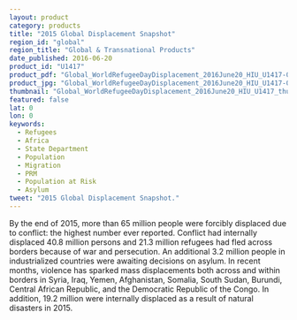 ```yaml
---
layout: product
category: products
title: "2015 Global Displacement Snapshot"
region_id: "global"
region_title: "Global & Transnational Products"
date_published: 2016-06-20
product_id: "U1417"
product_pdf: "Global_WorldRefugeeDayDisplacement_2016June20_HIU_U1417-01.pdf"
product_jpg: "Global_WorldRefugeeDayDisplacement_2016June20_HIU_U1417-01.jpg"
thumbnail: "Global_WorldRefugeeDayDisplacement_2016June20_HIU_U1417_thumb.jpg"
featured: false
lat: 0
lon: 0
keywords:
  - Refugees
  - Africa
  - State Department
  - Population
  - Migration
  - PRM
  - Population at Risk
  - Asylum
tweet: "2015 Global Displacement Snapshot."
---
```

By the end of 2015, more than 65 million people were forcibly displaced due to conflict: the highest number ever reported. Conflict had internally displaced 40.8 million persons and 21.3 million refugees had fled across borders because of war and persecution. An additional 3.2 million people in industrialized countries were awaiting decisions on asylum. In recent months, violence has sparked mass displacements both across and within borders in Syria, Iraq, Yemen, Afghanistan, Somalia, South Sudan, Burundi, Central African Republic, and the Democratic Republic of the Congo. In addition, 19.2 million were internally displaced as a result of natural disasters in 2015.

